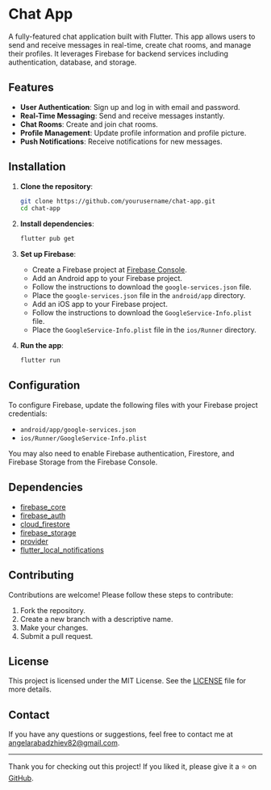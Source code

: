 # Chat App

A fully-featured chat application built with Flutter. This app allows users to send and receive messages in real-time, create chat rooms, and manage their profiles. It leverages Firebase for backend services including authentication, database, and storage.

## Features

- **User Authentication**: Sign up and log in with email and password.
- **Real-Time Messaging**: Send and receive messages instantly.
- **Chat Rooms**: Create and join chat rooms.
- **Profile Management**: Update profile information and profile picture.
- **Push Notifications**: Receive notifications for new messages.

## Installation

1. **Clone the repository**:
    ```bash
    git clone https://github.com/yourusername/chat-app.git
    cd chat-app
    ```

2. **Install dependencies**:
    ```bash
    flutter pub get
    ```

3. **Set up Firebase**:
    - Create a Firebase project at [Firebase Console](https://console.firebase.google.com/).
    - Add an Android app to your Firebase project.
    - Follow the instructions to download the `google-services.json` file.
    - Place the `google-services.json` file in the `android/app` directory.
    - Add an iOS app to your Firebase project.
    - Follow the instructions to download the `GoogleService-Info.plist` file.
    - Place the `GoogleService-Info.plist` file in the `ios/Runner` directory.

4. **Run the app**:
    ```bash
    flutter run
    ```

## Configuration

To configure Firebase, update the following files with your Firebase project credentials:

- `android/app/google-services.json`
- `ios/Runner/GoogleService-Info.plist`

You may also need to enable Firebase authentication, Firestore, and Firebase Storage from the Firebase Console.

## Dependencies

- [firebase_core](https://pub.dev/packages/firebase_core)
- [firebase_auth](https://pub.dev/packages/firebase_auth)
- [cloud_firestore](https://pub.dev/packages/cloud_firestore)
- [firebase_storage](https://pub.dev/packages/firebase_storage)
- [provider](https://pub.dev/packages/provider)
- [flutter_local_notifications](https://pub.dev/packages/flutter_local_notifications)

## Contributing

Contributions are welcome! Please follow these steps to contribute:

1. Fork the repository.
2. Create a new branch with a descriptive name.
3. Make your changes.
4. Submit a pull request.

## License

This project is licensed under the MIT License. See the [LICENSE](LICENSE) file for more details.

## Contact

If you have any questions or suggestions, feel free to contact me at [angelarabadzhiev82@gmail.com](mailto:angelarabadzhuev82@gmail.com).

---

Thank you for checking out this project! If you liked it, please give it a ⭐️ on [GitHub](https://github.com/yourusername/chat-app).
